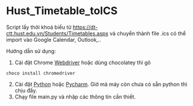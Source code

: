 # Hust_Timetable_toICS

Script lấy thời khoá biểu từ https://dt-ctt.hust.edu.vn/Students/Timetables.aspx và chuyển thành file .ics có thể import vào Google Calendar, Outlook,..

Hướng dẫn sử dụng:

1. Cài đặt Chrome [Webdriver](https://chromedriver.chromium.org/downloads) hoặc dùng chocolatey thì gõ 

```console
choco install chromedriver
```

2. Cài đặt [Python](https://www.python.org/downloads/) hoặc [Pycharm](https://www.jetbrains.com/help/pycharm/installation-guide.html). Giờ mà máy còn chưa có sẵn python thì chịu đấy.
3. Chạy file main.py và nhập các thông tin cần thiết.
